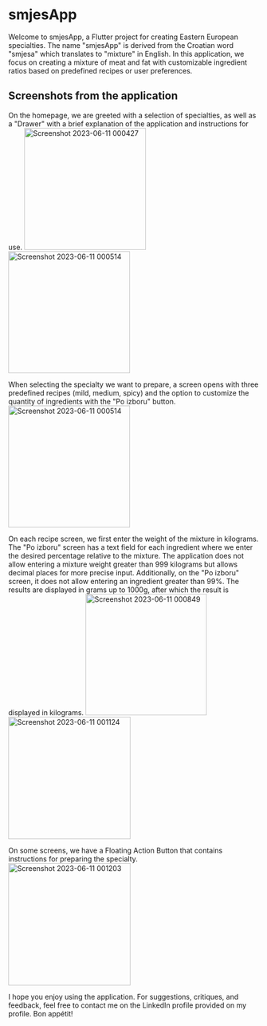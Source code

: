 # smjesApp

Welcome to smjesApp, a Flutter project for creating Eastern European specialties. The name "smjesApp" is derived from the Croatian word "smjesa" which translates to "mixture" in English. In this application, we focus on creating a mixture of meat and fat with customizable ingredient ratios based on predefined recipes or user preferences.

## Screenshots from the application

On the homepage, we are greeted with a selection of specialties, as well as a "Drawer" with a brief explanation of the application and instructions for use.
<img width="244" alt="Screenshot 2023-06-11 000427" src="https://github.com/Lovric348/smjesApp/assets/70754640/6e35d8f0-489e-4623-a477-060af1c3c9e0">
<img width="244" alt="Screenshot 2023-06-11 000514" src="https://github.com/Lovric348/smjesApp/assets/70754640/3b9ec376-e01d-485b-b6fc-193e52a2670c">

When selecting the specialty we want to prepare, a screen opens with three predefined recipes (mild, medium, spicy) and the option to customize the quantity of ingredients with the "Po izboru" button.
<img width="244" alt="Screenshot 2023-06-11 000514" src="https://github.com/Lovric348/smjesApp/assets/70754640/3b9ec376-e01d-485b-b6fc-193e52a2670c">

On each recipe screen, we first enter the weight of the mixture in kilograms.
The "Po izboru" screen has a text field for each ingredient where we enter the desired percentage relative to the mixture.
The application does not allow entering a mixture weight greater than 999 kilograms but allows decimal places for more precise input. Additionally, on the "Po izboru" screen, it does not allow entering an ingredient greater than 99%. The results are displayed in grams up to 1000g, after which the result is displayed in kilograms.
<img width="243" alt="Screenshot 2023-06-11 000849" src="https://github.com/Lovric348/smjesApp/assets/70754640/9110c241-6134-42cb-a10f-fd35bb458e90">
<img width="245" alt="Screenshot 2023-06-11 001124" src="https://github.com/Lovric348/smjesApp/assets/70754640/05113e19-aa56-4c68-9aa8-7b0330a44f0d">


On some screens, we have a Floating Action Button that contains instructions for preparing the specialty.
<img width="245" alt="Screenshot 2023-06-11 001203" src="https://github.com/Lovric348/smjesApp/assets/70754640/8956a649-34a9-4429-9fff-86eb47d5e347">


I hope you enjoy using the application.
For suggestions, critiques, and feedback, feel free to contact me on the LinkedIn profile provided on my profile.
Bon appétit!
